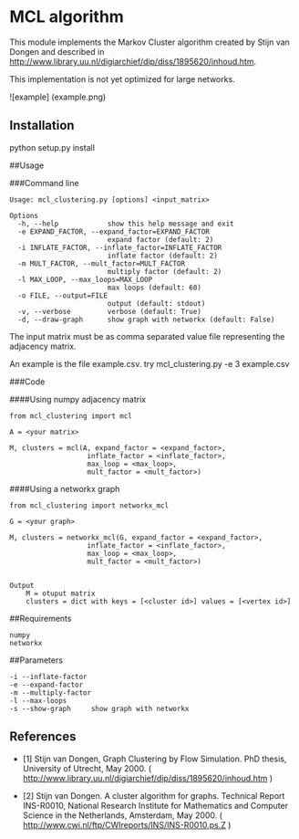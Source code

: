 # MCL algorithm

This module implements the Markov Cluster algorithm created by Stijn van Dongen and 
described in http://www.library.uu.nl/digiarchief/dip/diss/1895620/inhoud.htm.

This implementation is not yet optimized for large networks.

![example] (example.png)


## Installation

python setup.py install

##Usage

###Command line

    Usage: mcl_clustering.py [options] <input_matrix>

    Options
      -h, --help            show this help message and exit
      -e EXPAND_FACTOR, --expand_factor=EXPAND_FACTOR
                            expand factor (default: 2)
      -i INFLATE_FACTOR, --inflate_factor=INFLATE_FACTOR
                            inflate factor (default: 2)
      -m MULT_FACTOR, --mult_factor=MULT_FACTOR
                            multiply factor (default: 2)
      -l MAX_LOOP, --max_loops=MAX_LOOP
                            max loops (default: 60)
      -o FILE, --output=FILE
                            output (default: stdout)
      -v, --verbose         verbose (default: True)
      -d, --draw-graph      show graph with networkx (default: False)


The input matrix must be as comma separated value file representing the 
adjacency matrix. 

An example is the file example.csv.
try mcl_clustering.py -e 3 example.csv


###Code
        
####Using numpy adjacency matrix

    from mcl_clustering import mcl

    A = <your matrix>

    M, clusters = mcl(A, expand_factor = <expand_factor>,
                       inflate_factor = <inflate_factor>,
                       max_loop = <max_loop>,
                       mult_factor = <mult_factor>)

####Using a networkx graph

    from mcl_clustering import networkx_mcl

    G = <your graph>

    M, clusters = networkx_mcl(G, expand_factor = <expand_factor>,
                       inflate_factor = <inflate_factor>,
                       max_loop = <max_loop>,
                       mult_factor = <mult_factor>)

    
    Output
        M = otuput matrix
        clusters = dict with keys = [<cluster id>] values = [<vertex id>]

##Requirements
    
    numpy
    networkx

##Parameters

    -i --inflate-factor
    -e --expand-factor
    -m --multiply-factor
    -l --max-loops
    -s --show-graph     show graph with networkx

## References

* [1]   Stijn van Dongen, Graph Clustering by Flow Simulation.
      PhD thesis, University of Utrecht, May 2000.
      ( http://www.library.uu.nl/digiarchief/dip/diss/1895620/inhoud.htm )

* [2]   Stijn van Dongen. A cluster algorithm for graphs.  Technical Report
      INS-R0010, National Research Institute for Mathematics and Computer
      Science in the Netherlands, Amsterdam, May 2000.
      ( http://www.cwi.nl/ftp/CWIreports/INS/INS-R0010.ps.Z )


